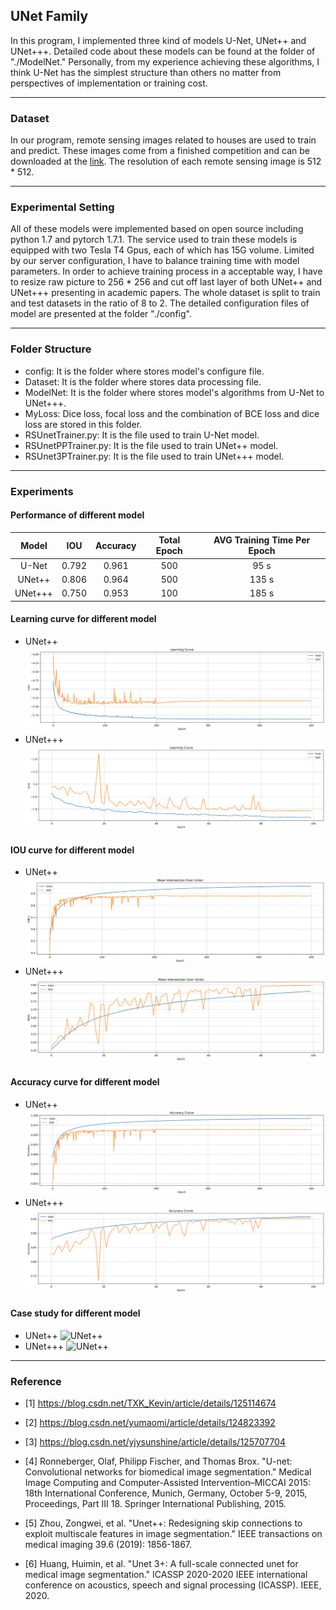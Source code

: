 ## UNet Family

In this program, I implemented three kind of models U-Net, UNet++ and UNet+++.
Detailed code about these models can be found at the folder of "./ModelNet."
Personally, from my experience achieving these algorithms, I think U-Net has the simplest structure than others no matter from perspectives of implementation or training cost.

-----
### Dataset

In our program, remote sensing images related to houses are used to train and predict. 
These images come from a finished competition and can be downloaded at the [link](https://aistudio.baidu.com/datasetdetail/69911).
The resolution of each remote sensing image is 512 * 512.

----
### Experimental Setting

All of these models were implemented based on open source including python 1.7 and pytorch 1.7.1. 
The service used to train these models is equipped with two Tesla T4 Gpus, each of which has 15G volume.
Limited by our server configuration, I have to balance training time with model parameters.
In order to achieve training process in a acceptable way, I have to resize raw picture to 256 * 256 and cut off last layer of both UNet++ and UNet+++ presenting in academic papers.
The whole dataset is split to train and test datasets in the ratio of 8 to 2. The detailed configuration files of model are presented at the folder "./config".

----

### Folder Structure
- config: It is the folder where stores model's configure file.
- Dataset: It is the folder where stores data processing file.
- ModelNet: It is the folder where stores model's algorithms from U-Net to UNet+++.
- MyLoss: Dice loss, focal loss and the combination of BCE loss and dice loss are stored in this folder.
- RSUnetTrainer.py: It is the file used to train U-Net model.
- RSUnetPPTrainer.py: It is the file used to train UNet++ model.
- RSUnet3PTrainer.py: It is the file used to train UNet+++ model.
---

### Experiments

#### Performance of different model

| Model |IOU| Accuracy |Total Epoch| AVG Training Time Per Epoch |
|:-----:|:---:|:--------:|:---:|:---------------------------:|
| U-Net |0.792|  0.961   |500|            95 s             |
|   UNet++|0.806|  0.964   |500|            135 s            |
|UNet+++|0.750|  0.953   |100|            185 s            |

#### Learning curve for different model
- UNet++
![UNet++](./ExperimentImages/RS_UNetPP/LearningCurve.png)
- UNet+++
![UNet+++](./ExperimentImages/RS_UNet3P/LearningCurve.png)

#### IOU curve for different model
- UNet++
![UNet++](./ExperimentImages/RS_UNetPP/MIOU.png)
- UNet+++
![UNet++](./ExperimentImages/RS_UNet3P/MIOU.png)

#### Accuracy curve for different model
- UNet++
![UNet++](./ExperimentImages/RS_UNetPP/AccuracyCurve.png)
- UNet+++
![UNet++](./ExperimentImages/RS_UNet3P/AccuracyCurve.png)

#### Case study for different model

- UNet++
![UNet++](./ExperimentImages/RS_UNetPP/CaseStudy.png)
- UNet+++
![UNet++](./ExperimentImages/RS_UNet3P/CaseStudy.png)
---
### Reference
- [1] https://blog.csdn.net/TXK_Kevin/article/details/125114674

- [2] https://blog.csdn.net/yumaomi/article/details/124823392

- [3] https://blog.csdn.net/yjysunshine/article/details/125707704

- [4] Ronneberger, Olaf, Philipp Fischer, and Thomas Brox. "U-net: Convolutional networks for biomedical image segmentation." Medical Image Computing and Computer-Assisted Intervention–MICCAI 2015: 18th International Conference, Munich, Germany, October 5-9, 2015, Proceedings, Part III 18. Springer International Publishing, 2015.

- [5] Zhou, Zongwei, et al. "Unet++: Redesigning skip connections to exploit multiscale features in image segmentation." IEEE transactions on medical imaging 39.6 (2019): 1856-1867.

- [6] Huang, Huimin, et al. "Unet 3+: A full-scale connected unet for medical image segmentation." ICASSP 2020-2020 IEEE international conference on acoustics, speech and signal processing (ICASSP). IEEE, 2020.
